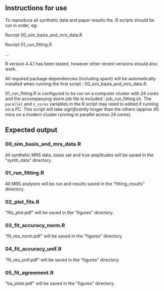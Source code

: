 ## Instructions for use

To reproduce all synthetic data and paper results the .R scripts should be run in order, eg:

Rscript 00_sim_basis_and_mrs_data.R

Rscript 01_run_fitting.R

...

R version 4.4.1 has been tested, however other recent versions should also work.

All required package dependencies (including spant) will be automatically installed when running the first script : 00_sim_basis_and_mrs_data.R.

01_run_fitting.R is configured to be run on a computer cluster with 24 cores and the accompanying slurm job file is included : job_run_fitting.sh. The `parallel` and `n_cores` variables in the R script may need to edited if running on a PC. This script will take *significantly* longer than the others (approx 40 mins on a modern cluster running in parallel across 24 cores).

## Expected output

### 00_sim_basis_and_mrs_data.R

All synthetic MRS data, basis set and true amplitudes will be saved in the "synth_data" directory.

### 01_run_fitting.R

All MRS analyses will be run and results saved in the "fitting_results" directory.

### 02_plot_fits.R

"fits_plot.pdf" will be saved in the "figures" directory.

### 03_fit_accuracy_norm.R

"fit_res_norm.pdf" will be saved in the "figures" directory.

### 04_fit_accuracy_unif.R

"fit_res_unif.pdf" will be saved in the "figures" directory.

### 05_fit_agreement.R

"ba_plots.pdf" will be saved in the "figures" directory.

